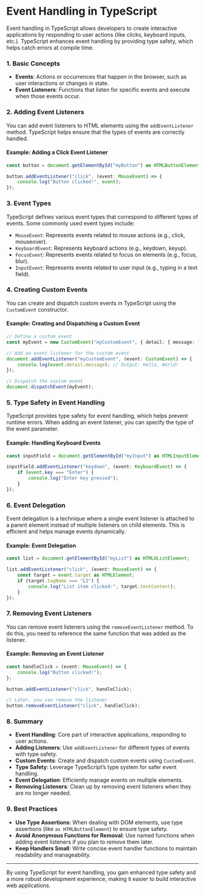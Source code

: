 # Event Handling in TypeScript

Event handling in TypeScript allows developers to create interactive applications by responding to user actions (like clicks, keyboard inputs, etc.). TypeScript enhances event handling by providing type safety, which helps catch errors at compile time.

### 1. Basic Concepts

- **Events**: Actions or occurrences that happen in the browser, such as user interactions or changes in state.
- **Event Listeners**: Functions that listen for specific events and execute when those events occur.

### 2. Adding Event Listeners

You can add event listeners to HTML elements using the `addEventListener` method. TypeScript helps ensure that the types of events are correctly handled.

#### Example: Adding a Click Event Listener

```typescript
const button = document.getElementById("myButton") as HTMLButtonElement;

button.addEventListener("click", (event: MouseEvent) => {
    console.log("Button clicked!", event);
});
```

### 3. Event Types

TypeScript defines various event types that correspond to different types of events. Some commonly used event types include:

- `MouseEvent`: Represents events related to mouse actions (e.g., click, mouseover).
- `KeyboardEvent`: Represents keyboard actions (e.g., keydown, keyup).
- `FocusEvent`: Represents events related to focus on elements (e.g., focus, blur).
- `InputEvent`: Represents events related to user input (e.g., typing in a text field).

### 4. Creating Custom Events

You can create and dispatch custom events in TypeScript using the `CustomEvent` constructor.

#### Example: Creating and Dispatching a Custom Event

```typescript
// Define a custom event
const myEvent = new CustomEvent("myCustomEvent", { detail: { message: "Hello, World!" } });

// Add an event listener for the custom event
document.addEventListener("myCustomEvent", (event: CustomEvent) => {
    console.log(event.detail.message); // Output: Hello, World!
});

// Dispatch the custom event
document.dispatchEvent(myEvent);
```

### 5. Type Safety in Event Handling

TypeScript provides type safety for event handling, which helps prevent runtime errors. When adding an event listener, you can specify the type of the event parameter.

#### Example: Handling Keyboard Events

```typescript
const inputField = document.getElementById("myInput") as HTMLInputElement;

inputField.addEventListener("keydown", (event: KeyboardEvent) => {
    if (event.key === "Enter") {
        console.log("Enter key pressed");
    }
});
```

### 6. Event Delegation

Event delegation is a technique where a single event listener is attached to a parent element instead of multiple listeners on child elements. This is efficient and helps manage events dynamically.

#### Example: Event Delegation

```typescript
const list = document.getElementById("myList") as HTMLUListElement;

list.addEventListener("click", (event: MouseEvent) => {
    const target = event.target as HTMLElement;
    if (target.tagName === "LI") {
        console.log("List item clicked:", target.textContent);
    }
});
```

### 7. Removing Event Listeners

You can remove event listeners using the `removeEventListener` method. To do this, you need to reference the same function that was added as the listener.

#### Example: Removing an Event Listener

```typescript
const handleClick = (event: MouseEvent) => {
    console.log("Button clicked!");
};

button.addEventListener("click", handleClick);

// Later, you can remove the listener
button.removeEventListener("click", handleClick);
```

### 8. Summary

- **Event Handling**: Core part of interactive applications, responding to user actions.
- **Adding Listeners**: Use `addEventListener` for different types of events with type safety.
- **Custom Events**: Create and dispatch custom events using `CustomEvent`.
- **Type Safety**: Leverage TypeScript’s type system for safer event handling.
- **Event Delegation**: Efficiently manage events on multiple elements.
- **Removing Listeners**: Clean up by removing event listeners when they are no longer needed.

### 9. Best Practices

- **Use Type Assertions**: When dealing with DOM elements, use type assertions (like `as HTMLButtonElement`) to ensure type safety.
- **Avoid Anonymous Functions for Removal**: Use named functions when adding event listeners if you plan to remove them later.
- **Keep Handlers Small**: Write concise event handler functions to maintain readability and manageability.

---

By using TypeScript for event handling, you gain enhanced type safety and a more robust development experience, making it easier to build interactive web applications.